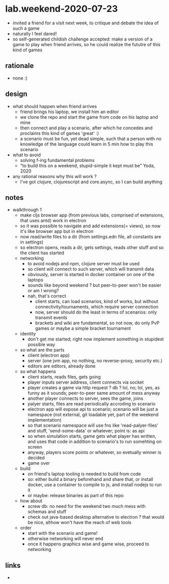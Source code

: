 # lab.weekend-2020-07-23

- invited a friend for a visit next week, to critique and debate the idea of such a game
- naturally I feel dared!
- so self-generated childish challenge accepted: make a version of a game to play when friend arrives, so he could realize the fututre of this kind of games

## rationale

- none :)

## design

- what should happen when friend arrives
    - friend brings his laptop, we install him an editor
    - we clone the repo and start the game from code on his laptop and mine
    - then connect and play a scenario, after which he concedes and proclaims this kind of games 'great' :)
    - a scenario must be fun, yet dead simple, such that a person with no knowledge of the language could learn in 5 min how to play this scenario
- what to avoid
    - solving f-ing fundamental problems
    - "to build this on a weekend, stupid-simple it kept must be" Yoda, 2020
- any rational reasons why this will work ?
    - I've got clojure, clojurescript and core.async, so I can build anything

## notes

- walkthrough 1
    - make cljs browser app (from previous labs, comprised of extensions, that uses antd) work in electron
    - so it was possible to navigate and add extensions(= views), so now it's like browser app but in electron
    - now read/write files to a dir (from settings.edn file, all constants are in settings)
    - so electron opens, reads a dir, gets settings, reads other stuff and so the client has started
    - networking
        - to avoid nodejs and npm, clojure server must be used
        - so client will connect to such server, which will transmit data
        - obviously, server is started in docker container on one of the laptops
        - sounds like beyond weekend ? but peer-to-peer won't be easier or am I wrong?
        - nah, that's correct
            - client starts, can load scenarios, kind of works, but without connectivity/tournaments, which require server connection
            - now, server should do the least in terms of scenarios: only transmit events
            - brackets and wiki are fundamental, so not now, do only PvP games or maybe a simple bracket tournament
    - identity
        - don't get me started; right now implement something in stupidest possible way
    - so what are the parts
        - client (electron app)
        - server (one jvm app, no nothing, no reverse-proxy, security etc.)
        - editors are editors, already done
    - so what happens
        - client starts, reads files, gets going
        - player inputs server address, client connects via socket
        - player creates a game via http request ? db ? lol, no; lol, yes, as funny as it sounds; peer-to-peer same amount of mess anyway
        - another player connects to server, sees the game, joins
        - palyer starts, files are read periodically accroding to scenario
        - electron app will expose api to scenario; scenario will be just a namespace (not external, git loadable yet, part of the weekend implementation)
        - so that scenario namespace will use fns like 'read-palyer-files' and stuff, 'send-some-data' or whatever; point is: as api
        - so when simulation starts, game gets what player has written, and uses that code in addition to scenario's to run somehting on screen
        - anyway, players score points or whatever, so evetually winner is decided
        - game over
    - build
        - on friend's laptop tooling is needed to build from code
        - so: either build a binary beforehand and share that, or install docker, use a container to compile to js, and install nodejs to run it
        - or maybe: release binaries as part of this repo
    - how about
        - screw db: no need for the weekend two much mess with schemas and stuff
        - check out java-based desktop alternative to electron ? that would be nice, althow won't have the reach of web tools
    - order
        - start with the scenario and game! 
        - otherwise networking will never end
        - once it happens graphics wise and game wise, proceed to networking 

## links

- 
